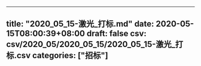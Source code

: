 
---
title: "2020_05_15-激光_打标.md"
date: 2020-05-15T08:00:39+08:00
draft: false
csv: csv/2020_05/2020_05_15/2020_05_15-激光_打标.csv
categories: ["招标"]
---
